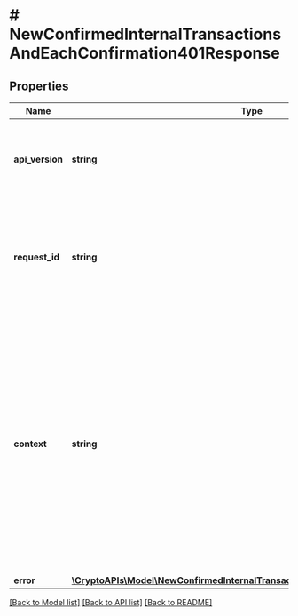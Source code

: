 # # NewConfirmedInternalTransactionsAndEachConfirmation401Response

## Properties

Name | Type | Description | Notes
------------ | ------------- | ------------- | -------------
**api_version** | **string** | Specifies the version of the API that incorporates this endpoint. |
**request_id** | **string** | Defines the ID of the request. The &#x60;requestId&#x60; is generated by Crypto APIs and it&#39;s unique for every request. |
**context** | **string** | In batch situations the user can use the context to correlate responses with requests. This property is present regardless of whether the response was successful or returned as an error. &#x60;context&#x60; is specified by the user. | [optional]
**error** | [**\CryptoAPIs\Model\NewConfirmedInternalTransactionsAndEachConfirmationE401**](NewConfirmedInternalTransactionsAndEachConfirmationE401.md) |  |

[[Back to Model list]](../../README.md#models) [[Back to API list]](../../README.md#endpoints) [[Back to README]](../../README.md)
